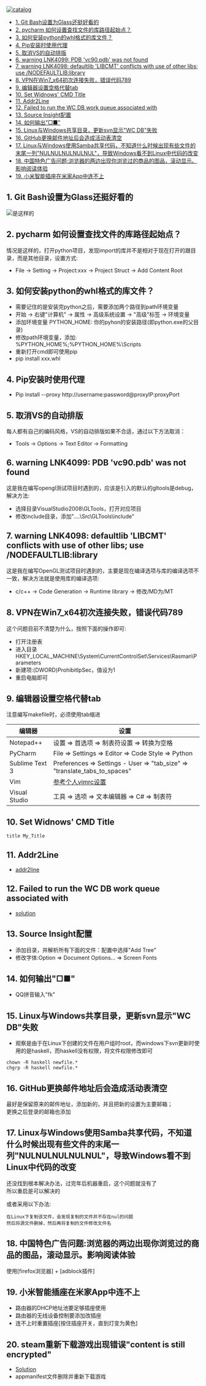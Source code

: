[![catalog][catalog_img]][catalog_link]
  * [1. Git Bash设置为Glass还挺好看的](https://github.com/haskellcg/Life_Is_Beautiful/blob/master/%E7%8E%AF%E5%A2%83%E4%BB%A5%E5%8F%8AIDE%E9%85%8D%E7%BD%AE%E9%97%AE%E9%A2%98_Part_1.md#1-git-bash%E8%AE%BE%E7%BD%AE%E4%B8%BAglass%E8%BF%98%E6%8C%BA%E5%A5%BD%E7%9C%8B%E7%9A%84)
  * [2. pycharm 如何设置查找文件的库路径起始点？](https://github.com/haskellcg/Life_Is_Beautiful/blob/master/%E7%8E%AF%E5%A2%83%E4%BB%A5%E5%8F%8AIDE%E9%85%8D%E7%BD%AE%E9%97%AE%E9%A2%98_Part_1.md#2-pycharm-%E5%A6%82%E4%BD%95%E8%AE%BE%E7%BD%AE%E6%9F%A5%E6%89%BE%E6%96%87%E4%BB%B6%E7%9A%84%E5%BA%93%E8%B7%AF%E5%BE%84%E8%B5%B7%E5%A7%8B%E7%82%B9)
  * [3. 如何安装python的whl格式的库文件？](https://github.com/haskellcg/Life_Is_Beautiful/blob/master/%E7%8E%AF%E5%A2%83%E4%BB%A5%E5%8F%8AIDE%E9%85%8D%E7%BD%AE%E9%97%AE%E9%A2%98_Part_1.md#3-%E5%A6%82%E4%BD%95%E5%AE%89%E8%A3%85python%E7%9A%84whl%E6%A0%BC%E5%BC%8F%E7%9A%84%E5%BA%93%E6%96%87%E4%BB%B6)
  * [4. Pip安装时使用代理](https://github.com/haskellcg/Life_Is_Beautiful/blob/master/%E7%8E%AF%E5%A2%83%E4%BB%A5%E5%8F%8AIDE%E9%85%8D%E7%BD%AE%E9%97%AE%E9%A2%98_Part_1.md#4-pip%E5%AE%89%E8%A3%85%E6%97%B6%E4%BD%BF%E7%94%A8%E4%BB%A3%E7%90%86)
  * [5. 取消VS的自动排版](https://github.com/haskellcg/Life_Is_Beautiful/blob/master/%E7%8E%AF%E5%A2%83%E4%BB%A5%E5%8F%8AIDE%E9%85%8D%E7%BD%AE%E9%97%AE%E9%A2%98_Part_1.md#5-%E5%8F%96%E6%B6%88vs%E7%9A%84%E8%87%AA%E5%8A%A8%E6%8E%92%E7%89%88)
  * [6. warning LNK4099: PDB 'vc90.pdb' was not found](https://github.com/haskellcg/Life_Is_Beautiful/blob/master/%E7%8E%AF%E5%A2%83%E4%BB%A5%E5%8F%8AIDE%E9%85%8D%E7%BD%AE%E9%97%AE%E9%A2%98_Part_1.md#6-warning-lnk4099-pdb-vc90pdb-was-not-found)
  * [7. warning LNK4098: defaultlib 'LIBCMT' conflicts with use of other libs; use /NODEFAULTLIB:library](https://github.com/haskellcg/Life_Is_Beautiful/blob/master/%E7%8E%AF%E5%A2%83%E4%BB%A5%E5%8F%8AIDE%E9%85%8D%E7%BD%AE%E9%97%AE%E9%A2%98_Part_1.md#7-warning-lnk4098-defaultlib-libcmt-conflicts-with-use-of-other-libs-use-nodefaultliblibrary)
  * [8. VPN在Win7_x64初次连接失败，错误代码789](https://github.com/haskellcg/Life_Is_Beautiful/blob/master/%E7%8E%AF%E5%A2%83%E4%BB%A5%E5%8F%8AIDE%E9%85%8D%E7%BD%AE%E9%97%AE%E9%A2%98_Part_1.md#8-vpn%E5%9C%A8win7_x64%E5%88%9D%E6%AC%A1%E8%BF%9E%E6%8E%A5%E5%A4%B1%E8%B4%A5%E9%94%99%E8%AF%AF%E4%BB%A3%E7%A0%81789)
  * [9. 编辑器设置空格代替tab](https://github.com/haskellcg/Life_Is_Beautiful/blob/master/%E7%8E%AF%E5%A2%83%E4%BB%A5%E5%8F%8AIDE%E9%85%8D%E7%BD%AE%E9%97%AE%E9%A2%98_Part_1.md#9-%E7%BC%96%E8%BE%91%E5%99%A8%E8%AE%BE%E7%BD%AE%E7%A9%BA%E6%A0%BC%E4%BB%A3%E6%9B%BFtab)
  * [10. Set Widnows' CMD Title](https://github.com/haskellcg/Life_Is_Beautiful/blob/master/%E7%8E%AF%E5%A2%83%E4%BB%A5%E5%8F%8AIDE%E9%85%8D%E7%BD%AE%E9%97%AE%E9%A2%98_Part_1.md#10-set-widnows-cmd-title)
  * [11. Addr2Line](https://github.com/haskellcg/Life_Is_Beautiful/blob/master/%E7%8E%AF%E5%A2%83%E4%BB%A5%E5%8F%8AIDE%E9%85%8D%E7%BD%AE%E9%97%AE%E9%A2%98_Part_1.md#11-addr2line)
  * [12. Failed to run the WC DB work queue associated with](https://github.com/haskellcg/Life_Is_Beautiful/blob/master/%E7%8E%AF%E5%A2%83%E4%BB%A5%E5%8F%8AIDE%E9%85%8D%E7%BD%AE%E9%97%AE%E9%A2%98_Part_1.md#12-failed-to-run-the-wc-db-work-queue-associated-with)
  * [13. Source Insight配置](https://github.com/haskellcg/Life_Is_Beautiful/blob/master/%E7%8E%AF%E5%A2%83%E4%BB%A5%E5%8F%8AIDE%E9%85%8D%E7%BD%AE%E9%97%AE%E9%A2%98_Part_1.md#13-source-insight%E9%85%8D%E7%BD%AE)
  * [14. 如何输出"□■"](https://github.com/haskellcg/Life_Is_Beautiful/blob/master/%E7%8E%AF%E5%A2%83%E4%BB%A5%E5%8F%8AIDE%E9%85%8D%E7%BD%AE%E9%97%AE%E9%A2%98_Part_1.md#14-%E5%A6%82%E4%BD%95%E8%BE%93%E5%87%BA)
  * [15. Linux与Windows共享目录，更新svn显示"WC DB"失败](https://github.com/haskellcg/Life_Is_Beautiful/blob/master/%E7%8E%AF%E5%A2%83%E4%BB%A5%E5%8F%8AIDE%E9%85%8D%E7%BD%AE%E9%97%AE%E9%A2%98_Part_1.md#15-linux%E4%B8%8Ewindows%E5%85%B1%E4%BA%AB%E7%9B%AE%E5%BD%95%E6%9B%B4%E6%96%B0svn%E6%98%BE%E7%A4%BAwc-db%E5%A4%B1%E8%B4%A5)
  * [16. GitHub更换邮件地址后会造成活动表清空](https://github.com/haskellcg/Life_Is_Beautiful/blob/master/%E7%8E%AF%E5%A2%83%E4%BB%A5%E5%8F%8AIDE%E9%85%8D%E7%BD%AE%E9%97%AE%E9%A2%98_Part_1.md#16-github%E6%9B%B4%E6%8D%A2%E9%82%AE%E4%BB%B6%E5%9C%B0%E5%9D%80%E5%90%8E%E4%BC%9A%E9%80%A0%E6%88%90%E6%B4%BB%E5%8A%A8%E8%A1%A8%E6%B8%85%E7%A9%BA)
  * [17. Linux与Windows使用Samba共享代码，不知道什么时候出现有些文件的末尾一列"NULNULNULNULNUL"，导致Windows看不到Linux中代码的改变](https://github.com/haskellcg/Life_Is_Beautiful/blob/master/%E7%8E%AF%E5%A2%83%E4%BB%A5%E5%8F%8AIDE%E9%85%8D%E7%BD%AE%E9%97%AE%E9%A2%98_Part_1.md#17-linux%E4%B8%8Ewindows%E4%BD%BF%E7%94%A8samba%E5%85%B1%E4%BA%AB%E4%BB%A3%E7%A0%81%E4%B8%8D%E7%9F%A5%E9%81%93%E4%BB%80%E4%B9%88%E6%97%B6%E5%80%99%E5%87%BA%E7%8E%B0%E6%9C%89%E4%BA%9B%E6%96%87%E4%BB%B6%E7%9A%84%E6%9C%AB%E5%B0%BE%E4%B8%80%E5%88%97nulnulnulnulnul%E5%AF%BC%E8%87%B4windows%E7%9C%8B%E4%B8%8D%E5%88%B0linux%E4%B8%AD%E4%BB%A3%E7%A0%81%E7%9A%84%E6%94%B9%E5%8F%98)
  * [18. 中国特色广告问题:浏览器的两边出现你浏览过的商品的图品，滚动显示。影响阅读体验](https://github.com/haskellcg/Life_Is_Beautiful/blob/master/%E7%8E%AF%E5%A2%83%E4%BB%A5%E5%8F%8AIDE%E9%85%8D%E7%BD%AE%E9%97%AE%E9%A2%98_Part_1.md#18-%E4%B8%AD%E5%9B%BD%E7%89%B9%E8%89%B2%E5%B9%BF%E5%91%8A%E9%97%AE%E9%A2%98%E6%B5%8F%E8%A7%88%E5%99%A8%E7%9A%84%E4%B8%A4%E8%BE%B9%E5%87%BA%E7%8E%B0%E4%BD%A0%E6%B5%8F%E8%A7%88%E8%BF%87%E7%9A%84%E5%95%86%E5%93%81%E7%9A%84%E5%9B%BE%E5%93%81%E6%BB%9A%E5%8A%A8%E6%98%BE%E7%A4%BA%E5%BD%B1%E5%93%8D%E9%98%85%E8%AF%BB%E4%BD%93%E9%AA%8C)
  * [19. 小米智能插座在米家App中连不上](https://github.com/haskellcg/Life_Is_Beautiful/blob/master/%E7%8E%AF%E5%A2%83%E4%BB%A5%E5%8F%8AIDE%E9%85%8D%E7%BD%AE%E9%97%AE%E9%A2%98_Part_1.md#19-%E5%B0%8F%E7%B1%B3%E6%99%BA%E8%83%BD%E6%8F%92%E5%BA%A7%E5%9C%A8%E7%B1%B3%E5%AE%B6app%E4%B8%AD%E8%BF%9E%E4%B8%8D%E4%B8%8A)
  
[catalog_img]: https://img.shields.io/badge/%E7%9B%AE%E5%BD%95-Summary-brightgreen.svg 
[catalog_link]: https://github.com/haskellcg/Life_Is_Beautiful/blob/master/%E7%8E%AF%E5%A2%83%E4%BB%A5%E5%8F%8AIDE%E9%85%8D%E7%BD%AE%E9%97%AE%E9%A2%98_Part_1.md

## 1. Git Bash设置为Glass还挺好看的
  ![是这样的](https://github.com/haskellcg/Blog_Pictures/blob/master/git_bash_glass.PNG)

## 2. pycharm 如何设置查找文件的库路径起始点？
  情况是这样的，打开python项目，发现import的库并不是相对于现在打开的跟目录，而是其他目录，设置方式:
  * File -> Setting -> Project:xxx -> Project Struct -> Add Content Root

## 3. 如何安装python的whl格式的库文件？
  * 需要记住的是安装完python之后，需要添加两个路径到path环境变量
  * 开始 -> 右键"计算机" -> 属性 -> 高级系统设置 -> "高级"标签 -> 环境变量
  * 添加环境变量 PYTHON_HOME: 你的pyhon的安装路径(即python.exe的父目录)
  * 修改path环境变量，添加: %PYTHON_HOME%;%PYTHON_HOME%\Scripts
  * 重新打开cmd即可使用pip
  * pip install xxx.whl
  
## 4. Pip安装时使用代理
  * Pip install --proxy http://username:password@proxyIP:proxyPort
  
## 5. 取消VS的自动排版  
  每人都有自己的编码风格，VS的自动排版如果不合适，通过以下方法取消：
  * Tools -> Options -> Text Editor -> Formatting
  
## 6. warning LNK4099: PDB 'vc90.pdb' was not found
  这是我在编写opengl测试项目时遇到的，应该是引入的默认的gltools是debug，解决方法:
  * 选择目录VisualStudio2008\GLTools，打开对应项目
  * 修改include目录，添加"..\..\Src\GLTools\include"
  
## 7. warning LNK4098: defaultlib 'LIBCMT' conflicts with use of other libs; use /NODEFAULTLIB:library
  这是我在编写OpenGL测试项目时遇到的，主要是现在编译选项与库的编译选项不一致，解决方法就是使用库的编译选项:
  * c/c++ -> Code Generation -> Runtime library -> 修改/MD为/MT
    
## 8. VPN在Win7_x64初次连接失败，错误代码789
  这个问题目前不清楚为什么，按照下面的操作即可:
  * 打开注册表
  * 进入目录 HKEY_LOCAL_MACHINE\\System\\CurrentControlSet\\Services\Rasman\Parameters
  * 新建项:(DWORD)ProhibitIpSec，值设为1
  * 重启电脑即可
  
## 9. 编辑器设置空格代替tab
  注意编写makefile时，必须使用tab缩进

  编辑器|设置
  -----|----
  Notepad++|设置 => 首选项 => 制表符设置 => 转换为空格
  PyCharm|File => Settings => Editor => Code Style => Python
  Sublime Text 3|Preferences => Settings - User => "tab_size" => "translate_tabs_to_spaces"
  Vim|[参考个人vimrc设置](https://github.com/haskellcg/Life_Is_Beautiful/blob/master/Vim_HotKeys_List.md)
  Visual Studio|工具 => 选项 => 文本编辑器 => C# => 制表符
  
## 10. Set Widnows' CMD Title
  ```
  title My_Title
  ```
  
## 11. Addr2Line
  * [addr2line](http://blog.csdn.net/lhf_tiger/article/details/9088609)
  
## 12. Failed to run the WC DB work queue associated with
  * [solution](https://stackoverflow.com/questions/22362823/failed-to-run-the-wc-db-work-queue-associated-with-file)
  
## 13. Source Insight配置
  * 添加目录，并解析所有下面的文件：配置中选择"Add Tree"
  * 修改字体:Option => Document Options... => Screen Fonts
  
## 14. 如何输出"□■"
  * QQ拼音输入"fk"

## 15. Linux与Windows共享目录，更新svn显示"WC DB"失败
  * 观察是由于在Linux下创建的文件在用户组时root，而windows下svn更新时使用的是haskell，而haskell没有权限，将文件权限修改即可
  ```
  chown -R haskell newfile.*
  chgrp -R haskell newfile.*
  ```
## 16. GitHub更换邮件地址后会造成活动表清空
  最好是保留原来的邮件地址，添加新的，并且把新的设置为主要邮箱；  
  更换之后登录的邮箱也添加
  
## 17. Linux与Windows使用Samba共享代码，不知道什么时候出现有些文件的末尾一列"NULNULNULNULNUL"，导致Windows看不到Linux中代码的改变
  还没找到根本解决办法，过完年后机器重启，这个问题就没有了  
  所以重启是可以解决的
  
  或者采用以下办法:
  ```
  在Linux下复制该文件，会发现复制的文件并不存在nul的问题
  然后将源文件删掉，然后再将复制的文件修改文件名
  ```
  
## 18. 中国特色广告问题:浏览器的两边出现你浏览过的商品的图品，滚动显示。影响阅读体验
  使用[firefox浏览器] + [adblock插件]
  
## 19. 小米智能插座在米家App中连不上
  * 路由器的DHCP地址池要足够插座使用
  * 路由器的无线设备控制要添加改插座
  * 连不上时重置插座[按住插座开关，直到灯变为黄色]
  
## 20. steam重新下载游戏出现错误"content is still encrypted"
  * [Solution](https://appuals.com/fix-steam-content-still-encrypted/)
  * appmanifest文件删除并重新下载游戏
  
